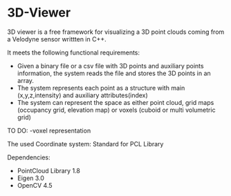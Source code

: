 # 3D-Viewer
3D viewer is a free framework for visualizing a 3D point clouds coming from a Velodyne sensor writtten in C++.

It meets the following functional requirements:
- Given a binary file or a csv file with 3D points and auxiliary points information, the system reads the file and stores the 3D points in an array.
- The system represents each point as a structure with main (x,y,z,intensity) and auxiliary attributes(index)
- The system can represent the space as either point cloud, grid maps (occupancy grid, elevation map) or voxels (cuboid or multi volumetric grid)

TO DO:
-voxel representation

The used Coordinate system:
Standard for PCL Library

Dependencies:
- PointCloud Library 1.8
- Eigen 3.0
- OpenCV 4.5
